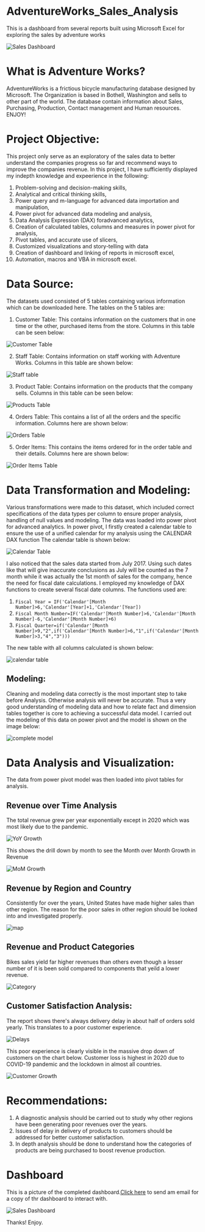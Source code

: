 # AdventureWorks_Sales_Analysis
This is a dashboard from several reports built using Microsoft Excel for exploring the sales by adventure works

![Sales Dashboard](https://user-images.githubusercontent.com/88923136/212889328-a4ae56a5-0717-4035-8b68-f1b6a7e8fc8c.png)

# What is Adventure Works?
AdventureWorks is a frictious bicycle manufacturing database designed by Microsoft. The Organization is based in Bothell, Washington and sells to other part of the world. The database contain information about Sales, Purchasing, Production, Contact management and Human resources. ENJOY!

# Project Objective:
This project only serve as an exploratory of the sales data to better understand the companies progress so far and recommend ways to improve the companies revenue.
In this project, I have sufficiently displayed my indepth knowledge and expeerience in the following:
1. Problem-solving and decision-making skills,
2. Analytical and critical thinking skills,
3. Power query and m-language for advanced data importation and manipulation,
4. Power pivot for advanced data modeling and analysis,
5. Data Analysis Expression (DAX) foradvanced analytics,
6. Creation of calculated tables, columns and measures in power pivot for analysis,
7. Pivot tables, and accurate use of slicers,
8. Customized visualizations and story-telling with data
9. Creation of dashboard and linking of reports in microsoft excel,
10. Automation, macros and VBA in microsoft excel.

# Data Source: 
The datasets used consisted of 5 tables containing various information which can be downloaded here. 
The tables on the 5 tables are:
1. Customer Table: This contains information on the customers that in one time or the other, purchased items from the store. Columns in this table can be seen below:

![Customer Table](https://user-images.githubusercontent.com/88923136/212890110-149e7cc6-59c4-4cbe-94ce-b9ed1f4c7b1d.jpg)

2. Staff Table: Contains information on staff working with Adventure Works. Columns in this table are shown below:

![Staff table](https://user-images.githubusercontent.com/88923136/212890407-f21e361b-beef-4713-a0bb-b096f56da5c2.jpg)

3. Product Table: Contains information on the products that the company sells. Columns in this table can be seen below:

![Products Table](https://user-images.githubusercontent.com/88923136/212890455-8fa0188c-aaa5-4b81-9220-cdafebc1198a.jpg)

4. Orders Table: This contains a list of all the orders and the specific information. Columns here are shown below:

![Orders Table](https://user-images.githubusercontent.com/88923136/212890512-cd76287f-dcff-42dc-b819-aeccc512fbe4.jpg)

5. Order Items: This contains the items ordered for in the order table and their details. Columns here are shown below: 

![Order Items Table](https://user-images.githubusercontent.com/88923136/212890560-8e37d020-da8b-4f60-a281-ab28775a9881.jpg)

# Data Transformation and Modeling:
Various transformations were made to this dataset, which included correct specifications of the data types per column to ensure proper analysis, handling of null values and modeling.
The data was loaded into power pivot for advanced analytics. In power pivot, I firstly created a calendar table to ensure the use of a unified calendar for my analysis using the CALENDAR DAX function  The calendar table is shown below:

![Calendar Table](https://user-images.githubusercontent.com/88923136/212890664-840531fd-fc6c-4d59-a353-3fc71d66c472.jpg)

I also noticed that the sales data started from July 2017. Using such dates like that will give inaccurate conclusions as July will be counted as the 7 month while it was actually the 1st month of sales for the company, hence the need for fiscal date calculations.
I employed my knowledge of DAX functions to create several fiscal date columns. The functions used are:
1. `Fiscal Year = IF('Calendar'[Month Number]>6,'Calendar'[Year]+1,'Calendar'[Year])`
2. `Fiscal Month Number=IF('Calendar'[Month Number]>6,'Calendar'[Month Number]-6,'Calendar'[Month Number]+6)`
3. `Fiscal Quarter=if('Calendar'[Month Number]>9,"2",if('Calendar'[Month Number]>6,"1",if('Calendar'[Month Number]>3,"4","3")))`

The new table with all columns calculated is shown below:

![calendar table](https://user-images.githubusercontent.com/88923136/212892821-5edcfd68-a486-4e39-84e6-6342280a5ef0.jpg)


## Modeling:
Cleaning and modeling data correctly is the most important step to take before Analysis. Otherwise analysis will never be accurate. Thus a very good understanding of modeling data and how to relate fact and dimension tables together is core to achieving a successful data model. 
I carried out the modeling of this data on power pivot and the model is shown on the image below:

![complete model](https://user-images.githubusercontent.com/88923136/212892861-24650170-3b4b-439c-b42d-8d2af8326694.jpg)
 

# Data Analysis and Visualization:
The data from power pivot model was then loaded into pivot tables for analysis.

## Revenue over Time Analysis
The total revenue grew per year exponentially except in 2020  which was most likely due to the pandemic.

![YoY Growth](https://user-images.githubusercontent.com/88923136/212902492-cb0b350c-9bc6-4853-bec7-4736b0f2250b.jpg)


This shows the drill down by month to see the Month over Month Growth in Revenue

![MoM Growth](https://user-images.githubusercontent.com/88923136/212902562-97ad02aa-a00c-427e-9eda-5354e70abdad.jpg)


## Revenue by Region and Country
Consistently for over the years, United States have made higher sales than other region. The reason for the poor sales in other region should be looked into and investigated properly.

![map](https://user-images.githubusercontent.com/88923136/212902691-494356ca-846d-452f-84c9-de4565279efe.jpg)


## Revenue and Product Categories
Bikes sales yield far higher revenues than others even though a lesser number of it is been sold compared to components that yeild a lower revenue. 

![Category](https://user-images.githubusercontent.com/88923136/212902768-34cc4f2f-5237-4c9d-8a48-69acbd768a6c.jpg)


## Customer Satisfaction Analysis:
The report shows there's always delivery delay in about half of orders sold yearly. This translates to a poor customer experience.

![Delays](https://user-images.githubusercontent.com/88923136/212902825-150cc052-c2fa-4da5-8b93-700f0b2f1f4f.jpg)


This poor experience is clearly visible in the massive drop down of customers on the chart below. Customer loss is highest in 2020 due to COVID-19 pandemic and the lockdown in almost all countries.

![Customer Growth](https://user-images.githubusercontent.com/88923136/212902915-6a4c13c0-7b5a-4575-b9ab-30ddea08befb.jpg)



# Recommendations:
1. A diagnostic analysis should be carried out to study why other regions have been generating poor revenues over the years.
2. Issues of delay in delivery of products to customers should be addressed for better customer satisfaction.
3. In depth analysis should be done to understand how the categories of products are being purchased to boost revenue production.


# Dashboard
This is a picture of the completed dashboard.[Click here](zubair2icy@gmail.com) to send am email for a copy of thr dashboard to interact with.

![Sales Dashboard](https://user-images.githubusercontent.com/88923136/212902994-35570766-b07b-4403-be1e-8fa7995d5975.png)



Thanks! Enjoy.

